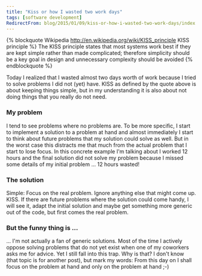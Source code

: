 ```yaml
---
title: "Kiss or how I wasted two work days"
tags: [software development]
RedirectFrom: blog/2015/01/09/kiss-or-how-i-wasted-two-work-days/index.html
---
```


{% blockquote Wikipedia http://en.wikipedia.org/wiki/KISS_principle KISS principle %}
The KISS principle states that most systems work best if they are kept simple rather than made complicated; therefore simplicity should be a key goal in design and unnecessary complexity should be avoided
{% endblockquote %}

Today I realized that I wasted almost two days worth of work because I tried to solve problems I did not (yet) have. KISS as defined by the quote above is about keeping things simple, but in my understanding it is also about not doing things that you really do not need.

### My problem

I tend to see problems where no problems are. To be more specific, I start to implement a solution to a problem at hand and almost immediately I start to think about future problems that my solution could solve as well. But in the worst case this distracts me that much from the actual problem that I start to lose focus. In this concrete example I'm talking about I worked 12 hours and the final solution did not solve my problem because I missed some details of my initial problem ... 12 hours wasted!

### The solution

Simple: Focus on the real problem. Ignore anything else that might come up. KISS. If there are future problems where the solution could come handy, I will see it, adapt the initial solution and maybe get something more generic out of the code, but first comes the real problem.

### But the funny thing is ...

... I'm not actually a fan of generic solutions. Most of the time I actively oppose solving problems that do not yet exist when one of my coworkers asks me for advice. Yet I still fall into this trap. Why is that? I don't know (that topic is for another post), but mark my words: From this day on I shall focus on the problem at hand and only on the problem at hand ;-)
